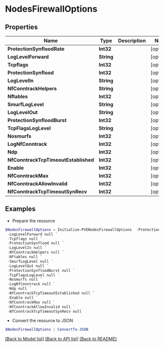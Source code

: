 # NodesFirewallOptions
## Properties

Name | Type | Description | Notes
------------ | ------------- | ------------- | -------------
**ProtectionSynfloodRate** | **Int32** |  | [optional] 
**LogLevelForward** | **String** |  | [optional] 
**Tcpflags** | **Int32** |  | [optional] 
**ProtectionSynflood** | **Int32** |  | [optional] 
**LogLevelIn** | **String** |  | [optional] 
**NfConntrackHelpers** | **String** |  | [optional] 
**Nftables** | **Int32** |  | [optional] 
**SmurfLogLevel** | **String** |  | [optional] 
**LogLevelOut** | **String** |  | [optional] 
**ProtectionSynfloodBurst** | **Int32** |  | [optional] 
**TcpFlagsLogLevel** | **String** |  | [optional] 
**Nosmurfs** | **Int32** |  | [optional] 
**LogNfConntrack** | **Int32** |  | [optional] 
**Ndp** | **Int32** |  | [optional] 
**NfConntrackTcpTimeoutEstablished** | **Int32** |  | [optional] 
**Enable** | **Int32** |  | [optional] 
**NfConntrackMax** | **Int32** |  | [optional] 
**NfConntrackAllowInvalid** | **Int32** |  | [optional] 
**NfConntrackTcpTimeoutSynRecv** | **Int32** |  | [optional] 

## Examples

- Prepare the resource
```powershell
$NodesFirewallOptions = Initialize-PVENodesFirewallOptions  -ProtectionSynfloodRate null `
 -LogLevelForward null `
 -Tcpflags null `
 -ProtectionSynflood null `
 -LogLevelIn null `
 -NfConntrackHelpers null `
 -Nftables null `
 -SmurfLogLevel null `
 -LogLevelOut null `
 -ProtectionSynfloodBurst null `
 -TcpFlagsLogLevel null `
 -Nosmurfs null `
 -LogNfConntrack null `
 -Ndp null `
 -NfConntrackTcpTimeoutEstablished null `
 -Enable null `
 -NfConntrackMax null `
 -NfConntrackAllowInvalid null `
 -NfConntrackTcpTimeoutSynRecv null
```

- Convert the resource to JSON
```powershell
$NodesFirewallOptions | ConvertTo-JSON
```

[[Back to Model list]](../README.md#documentation-for-models) [[Back to API list]](../README.md#documentation-for-api-endpoints) [[Back to README]](../README.md)

